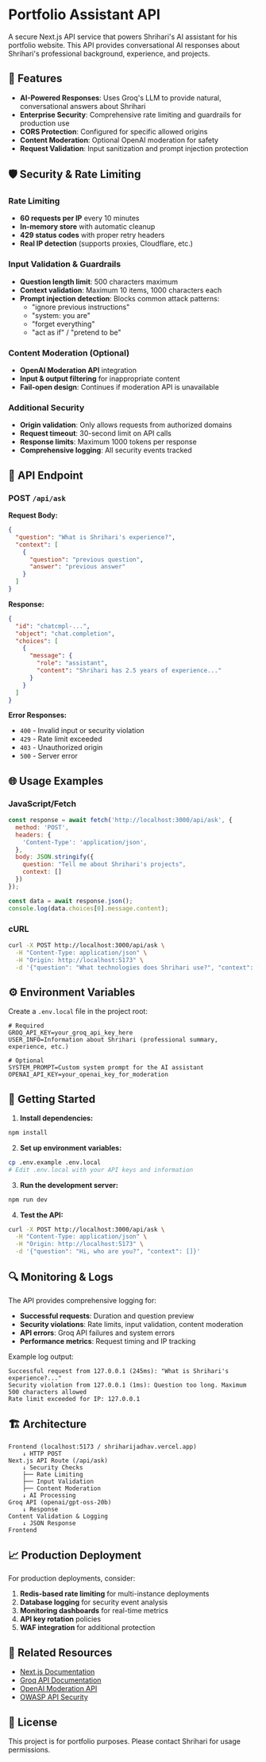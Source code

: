 # Portfolio Assistant API

A secure Next.js API service that powers Shrihari's AI assistant for his portfolio website. This API provides conversational AI responses about Shrihari's professional background, experience, and projects.

## 🚀 Features

- **AI-Powered Responses**: Uses Groq's LLM to provide natural, conversational answers about Shrihari
- **Enterprise Security**: Comprehensive rate limiting and guardrails for production use
- **CORS Protection**: Configured for specific allowed origins
- **Content Moderation**: Optional OpenAI moderation for safety
- **Request Validation**: Input sanitization and prompt injection protection

## 🛡️ Security & Rate Limiting

### Rate Limiting
- **60 requests per IP** every 10 minutes
- **In-memory store** with automatic cleanup
- **429 status codes** with proper retry headers
- **Real IP detection** (supports proxies, Cloudflare, etc.)

### Input Validation & Guardrails
- **Question length limit**: 500 characters maximum
- **Context validation**: Maximum 10 items, 1000 characters each
- **Prompt injection detection**: Blocks common attack patterns:
  - "ignore previous instructions"
  - "system: you are"
  - "forget everything"
  - "act as if" / "pretend to be"

### Content Moderation (Optional)
- **OpenAI Moderation API** integration
- **Input & output filtering** for inappropriate content
- **Fail-open design**: Continues if moderation API is unavailable

### Additional Security
- **Origin validation**: Only allows requests from authorized domains
- **Request timeout**: 30-second limit on API calls
- **Response limits**: Maximum 1000 tokens per response
- **Comprehensive logging**: All security events tracked

## 🔧 API Endpoint

### POST `/api/ask`

**Request Body:**
```json
{
  "question": "What is Shrihari's experience?",
  "context": [
    {
      "question": "previous question",
      "answer": "previous answer"
    }
  ]
}
```

**Response:**
```json
{
  "id": "chatcmpl-...",
  "object": "chat.completion",
  "choices": [
    {
      "message": {
        "role": "assistant",
        "content": "Shrihari has 2.5 years of experience..."
      }
    }
  ]
}
```

**Error Responses:**
- `400` - Invalid input or security violation
- `429` - Rate limit exceeded
- `403` - Unauthorized origin
- `500` - Server error

## 🌐 Usage Examples

### JavaScript/Fetch
```javascript
const response = await fetch('http://localhost:3000/api/ask', {
  method: 'POST',
  headers: {
    'Content-Type': 'application/json',
  },
  body: JSON.stringify({
    question: "Tell me about Shrihari's projects",
    context: []
  })
});

const data = await response.json();
console.log(data.choices[0].message.content);
```

### cURL
```bash
curl -X POST http://localhost:3000/api/ask \
  -H "Content-Type: application/json" \
  -H "Origin: http://localhost:5173" \
  -d '{"question": "What technologies does Shrihari use?", "context": []}'
```

## ⚙️ Environment Variables

Create a `.env.local` file in the project root:

```env
# Required
GROQ_API_KEY=your_groq_api_key_here
USER_INFO=Information about Shrihari (professional summary, experience, etc.)

# Optional
SYSTEM_PROMPT=Custom system prompt for the AI assistant
OPENAI_API_KEY=your_openai_key_for_moderation
```

## 🚦 Getting Started

1. **Install dependencies:**
```bash
npm install
```

2. **Set up environment variables:**
```bash
cp .env.example .env.local
# Edit .env.local with your API keys and information
```

3. **Run the development server:**
```bash
npm run dev
```

4. **Test the API:**
```bash
curl -X POST http://localhost:3000/api/ask \
  -H "Content-Type: application/json" \
  -H "Origin: http://localhost:5173" \
  -d '{"question": "Hi, who are you?", "context": []}'
```

## 🔍 Monitoring & Logs

The API provides comprehensive logging for:
- **Successful requests**: Duration and question preview
- **Security violations**: Rate limits, input validation, content moderation
- **API errors**: Groq API failures and system errors
- **Performance metrics**: Request timing and IP tracking

Example log output:
```
Successful request from 127.0.0.1 (245ms): "What is Shrihari's experience?..."
Security violation from 127.0.0.1 (1ms): Question too long. Maximum 500 characters allowed
Rate limit exceeded for IP: 127.0.0.1
```

## 🏗️ Architecture

```
Frontend (localhost:5173 / shriharijadhav.vercel.app)
    ↓ HTTP POST
Next.js API Route (/api/ask)
    ↓ Security Checks
    ├── Rate Limiting
    ├── Input Validation
    ├── Content Moderation
    ↓ AI Processing
Groq API (openai/gpt-oss-20b)
    ↓ Response
Content Validation & Logging
    ↓ JSON Response
Frontend
```

## 📈 Production Deployment

For production deployments, consider:

1. **Redis-based rate limiting** for multi-instance deployments
2. **Database logging** for security event analysis
3. **Monitoring dashboards** for real-time metrics
4. **API key rotation** policies
5. **WAF integration** for additional protection

## 🔗 Related Resources

- [Next.js Documentation](https://nextjs.org/docs)
- [Groq API Documentation](https://console.groq.com/docs)
- [OpenAI Moderation API](https://platform.openai.com/docs/guides/moderation)
- [OWASP API Security](https://owasp.org/www-project-api-security/)

## 📄 License

This project is for portfolio purposes. Please contact Shrihari for usage permissions.
